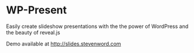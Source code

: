 WP-Present
==========

Easily create slideshow presentations with the the power of WordPress and the beauty of reveal.js

Demo available at http://slides.stevenword.com
